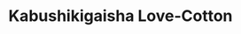 --- 
title: "Kabushikigaisha Love-Cotton"
publishdate: "2019-5-16T16:48:46+02:00"
src: "https://365manga.net/manga/kabushikigaisha-love-cotton"
image: "https://data.365manga.net/images/thumbnails/19310-kabushikigaisha-love-cotton.jpg"
description: "15 year-old Naru Kinboshi usually travels around the world with her parents and her little brother. But when they go on a trip to Kenya, Naru doesn't want to accompany them, so she stays with her little brother in Japan. But renting a place is too expensive and she barely has any money to start with. By luck, Naru finds a job at a boutique that belonged to her grandmother,…"
---
